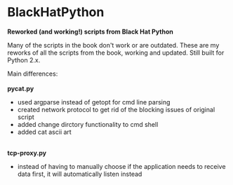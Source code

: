 # BlackHatPython
<b>Reworked (and working!) scripts from Black Hat Python</b>

Many of the scripts in the book don't work or are outdated. These are my reworks of all the scripts from the book, working and updated. Still built for Python 2.x.

Main differences:
<br>
<br>
<b>pycat.py</b>
<ul>
  <li>used argparse instead of getopt for cmd line parsing</li>
  <li>created network protocol to get rid of the blocking issues of original script</li>
  <li>added change dirctory functionality to cmd shell</li>
  <li>added cat ascii art</li>
 </ul>
 <br>
 <b>tcp-proxy.py</b>
 <ul>
    <li>instead of having to manually choose if the application needs to receive data first,
      it will automatically listen instead</li>
  </ul>
